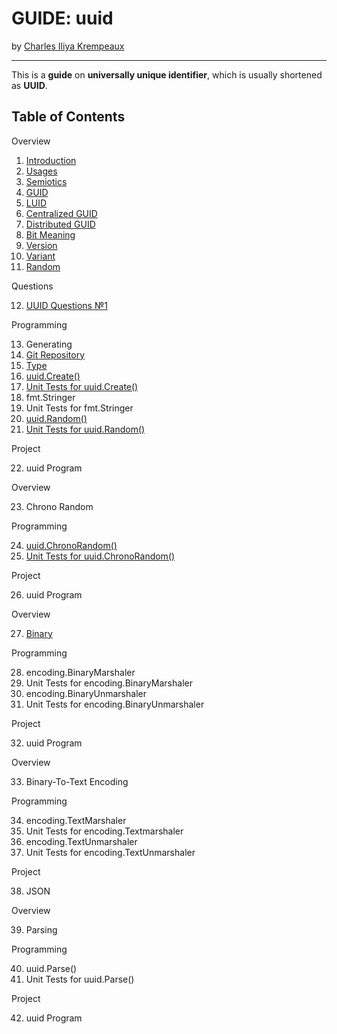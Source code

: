 # GUIDE: uuid

by [Charles Iliya Krempeaux](http://changelog.ca/)

---

This is a **guide** on **universally unique identifier**, which is usually shortened as **UUID**.

## Table of Contents

Overview

1. [Introduction](chapters/introduction/README.md)
2. [Usages](chapters/usages/README.md)
3. [Semiotics](chapters/semiotics/README.md)
4. [GUID](chapters/guid/README.md)
5. [LUID](chapters/luid/README.md)
6. [Centralized GUID](chapters/centralized-guid/README.md)
7. [Distributed GUID](chapters/distributed-guid/README.md)
8. [Bit Meaning](chapters/bit-meaing/README.md)
9. [Version](chapters/version/README.md)
10. [Variant](chapters/variant/README.md)
11. [Random](chapters/random/README.md)

Questions

12. [UUID Questions №1](chapters/questions-1/README.md)

Programming

13. Generating
14. [Git Repository](chapters/git-repository/README.md)
15. [Type](chapters/type/README.md)
16. [uuid.Create()](chapters/function-create/READMEmd)
17. [Unit Tests for uuid.Create()](chapters/function-create-unit-tests/README.md)
18. fmt.Stringer
19. Unit Tests for fmt.Stringer
20. [uuid.Random()](chapters/function-random/README.md)
21. [Unit Tests for uuid.Random()](chapters/function-random/unit-tests/README.md)

Project

22. uuid Program

Overview

23. Chrono Random

Programming

24. [uuid.ChronoRandom()](chapters/function-chronorandom/README.md)
25. [Unit Tests for uuid.ChronoRandom()](chapters/function-chronorandom-unit-tests/README.md)

Project

26. uuid Program

Overview

27. [Binary](chapters/binary/README.md)

Programming

28. encoding.BinaryMarshaler
29. Unit Tests for encoding.BinaryMarshaler
30. encoding.BinaryUnmarshaler
31. Unit Tests for encoding.BinaryUnmarshaler

Project

32. uuid Program

Overview

33. Binary-To-Text Encoding

Programming

34. encoding.TextMarshaler
35. Unit Tests for encoding.Textmarshaler
36. encoding.TextUnmarshaler
37. Unit Tests for encoding.TextUnmarshaler

Project

38. JSON

Overview

39. Parsing

Programming

40. uuid.Parse()
41. Unit Tests for uuid.Parse()

Project

42. uuid Program
